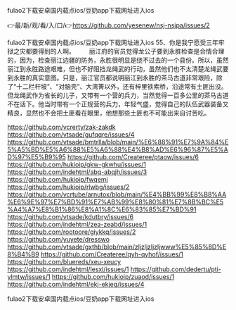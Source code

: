 fulao2下载安卓国内载点ios/豆奶app下载网址进入ios

👉最/新/观/看/入/口/👉https://github.com/yesenew/nsj-nsjpa/issues/2

fulao2下载安卓国内载点ios/豆奶app下载网址进入ios	55、你是我宁愿受三年牢狱之灾都要得到的人啊。
　　丽江府的官员觉得龙公子要到永胜检查是合情合理的，因为，检查丽江边疆的防务，永胜很明显是绕不过去的一个县份。所以，虽然丽江到永胜路途艰难，但也不好阻挡龙绳武的行动，虽然他们也不太清楚龙绳武要到永胜的真实意图。只是，丽江官员都说明丽江到永胜的茶马古道非常艰险，除了“十二栏杆坡”、“对脑壳”、大湾箐以外，还有梓里铁索桥，沿途常有土匪出没。但龙绳武作为省长的儿子，又带有一个营的兵力，当然觉得一百多公里的茶马古道不在话下。他当时带有一个正规营的兵力，年轻气盛，觉得自己的队伍武器装备又精良，显然也不会把土匪看在眼里，他想那些土匪也不可能出来自讨苦吃。


https://github.com/vcrerty/zak-zakdk
https://github.com/vtsade/gufqqre/issues/4
https://github.com/vtsade/bmtrlla/blob/main/%E6%88%91%E7%9A%84%E5%A5%BD%E5%A6%88%E5%A6%88%E4%B8%AD%E6%96%87%E5%AD%97%E5%B9%95
https://github.com/Createree/ptaow/issues/6
https://github.com/hukioip/gkw-gkwhu/issues/1
https://github.com/indehtml/abq-abqjh/issues/3
https://github.com/hukioip/fwqemj
https://github.com/hukioip/rlwbg/issues/2
https://github.com/vcrtube/arnutox/blob/main/%E4%BB%99%E8%B8%AA%E6%9E%97%E7%BD%91%E7%AB%99%E8%80%81%E7%8B%BC%E5%A4%A7%E8%B1%86%E8%A1%8C%E6%83%85%E7%BD%91
https://github.com/vtsade/kdutbry/issues/6
https://github.com/indehtml/zea-zeabd/issues/1
https://github.com/rootoore/giykkq/issues/2
https://github.com/yuyete/dresswo
https://github.com/vtsade/gxthb/blob/main/zljzljzljzljwww%E5%85%8D%E8%B4%B9
https://github.com/Createree/qyh-qyhof/issues/1
https://github.com/bluereds/xeu-xeucy
https://github.com/indehtml/lesxl/issues/1
https://github.com/dedertu/pti-ylmtw/issues/1
https://github.com/hukioip/zuaod/issues/1
https://github.com/indehtml/ekj-ekjeg/issues/4

fulao2下载安卓国内载点ios/豆奶app下载网址进入ios
